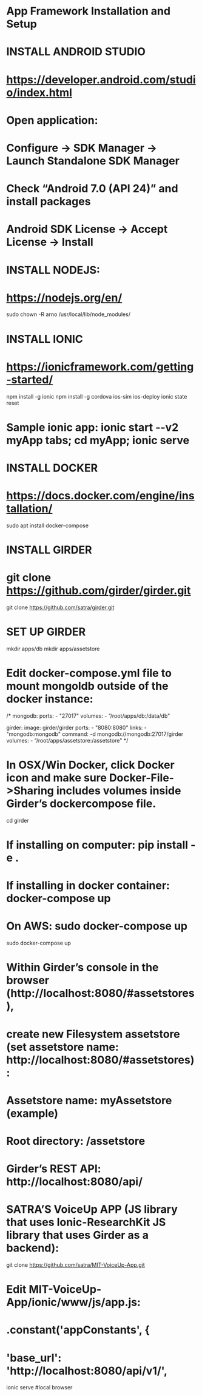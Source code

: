 # App Framework Installation and Setup

# INSTALL ANDROID STUDIO
# https://developer.android.com/studio/index.html
# Open application:
# Configure -> SDK Manager -> Launch Standalone SDK Manager
# 	Check “Android 7.0 (API 24)” and install packages
# 	Android SDK License -> Accept License -> Install

# INSTALL NODEJS:
# https://nodejs.org/en/
sudo chown -R arno /usr/local/lib/node_modules/

# INSTALL IONIC
# https://ionicframework.com/getting-started/
npm install -g ionic
npm install -g cordova ios-sim ios-deploy
ionic state reset
# Sample ionic app: ionic start --v2 myApp tabs; cd myApp; ionic serve

# INSTALL DOCKER
# https://docs.docker.com/engine/installation/
sudo apt install docker-compose

# INSTALL GIRDER
# git clone https://github.com/girder/girder.git
git clone https://github.com/satra/girder.git

# SET UP GIRDER
mkdir apps/db
mkdir apps/assetstore

# Edit docker-compose.yml file to mount mongoldb outside of the docker instance:
/*
 mongodb:
     ports:
         - "27017"
     volumes:
         - “/root/apps/db:/data/db"
 
 girder:
     image: girder/girder
     ports:
         - "8080:8080"
     links:
         - "mongodb:mongodb"
     command: -d mongodb://mongodb:27017/girder
     volumes:
         - “/root/apps/assetstore:/assetstore"
*/

# In OSX/Win Docker, click Docker icon and make sure Docker-File->Sharing includes volumes inside Girder’s dockercompose file.

cd girder
# If installing on computer: pip install -e .
# If installing in docker container: docker-compose up
# On AWS: sudo docker-compose up
sudo docker-compose up

# Within Girder’s console in the browser (http://localhost:8080/#assetstores), 
# create new Filesystem assetstore (set assetstore name: http://localhost:8080/#assetstores):
#	Assetstore name: myAssetstore (example)
#	Root directory: /assetstore

# Girder’s REST API: http://localhost:8080/api/

# SATRA’S VoiceUp APP (JS library that uses Ionic-ResearchKit JS library that uses Girder as a backend):
git clone https://github.com/satra/MIT-VoiceUp-App.git

# Edit MIT-VoiceUp-App/ionic/www/js/app.js:
#	.constant('appConstants', {
#  		'base_url': 'http://localhost:8080/api/v1/',
ionic serve #local browser
